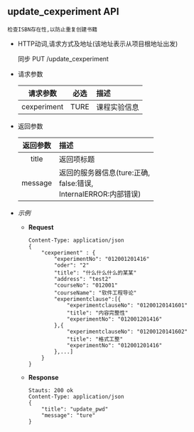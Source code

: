 ## update_cexperiment API

    检查ISBN存在性,以防止重复创建书籍

- HTTP动词,请求方式及地址(该地址表示从项目根地址出发)
 
    同步 PUT /update_cexperiment

- 请求参数
 
    |请求参数|必选|描述|
    |:-------:|:---:|:-----|
    |cexperiment|TURE|课程实验信息|

- 返回参数
 
    |返回参数|描述|
    |:-------:|:-----|
    |title|返回项标题|
    |message|返回的服务器信息(ture:正确,<br>false:错误,<br>InternalERROR:内部错误)|

- *示例*
    - **Request**
        ~~~
        Content-Type: application/json
        {
            "cexperiment" : {
                "experimentNo": "012001201416"
                "oder": "2"
                "title": "什么什么什么的某某"
                "address": "test2"
                "courseNo": "012001"
                "courseName": "软件工程导论"
                "experimentclause":[{
                    "experimentclauseNo": "01200120141601"
                    "title": "内容完整性"
                    "experimentNo": "012001201416"
                },{
                    "experimentclauseNo": "01200120141602"
                    "title": "格式工整"
                    "experimentNo": "012001201416"
                },...]
            }
        }
        ~~~
    - **Response**
        ~~~
        Stauts: 200 ok
        Content-Type: application/json
        {
            "title": "update_pwd"
            "message": "ture"
        }
        ~~~